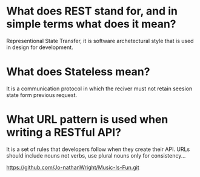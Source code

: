 # What does REST stand for, and in simple terms what does it mean?
Representional State Transfer, it is software archetectural style that is used in design for development.

# What does Stateless mean?
It is a communication protocol in which the reciver must not retain seesion state form previous request.

# What URL pattern is used when writing a RESTful API?
It is a set of rules that developers follow when they create their API.
URLs should include nouns not verbs, use plural nouns only for consistency...



https://github.com/Jo-nathanWright/Music-Is-Fun.git